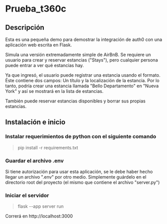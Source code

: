 # Prueba_t360c

## Descripción

Esta es una pequeña demo para demostrar la integración de auth0 con una aplicación web escrita en Flask.

Simula una versión extremadamente simple de AirBnB. Se requiere un usuario para crear y reservar estancias ("Stays"), pero cualquier persona puede entrar a ver qué estancias hay.

Ya que ingresó, el usuario puede registrar una estancia usando el formato. Éste contiene dos campos: Un título y la localización de la estancia. Por lo tanto, podría crear una estancia llamada "Bello Departamento" en "Nueva York" y así se mostrará en la lista de estancias.

También puede reservar estancias disponibles y borrar sus propias estancias.

## Instalación e inicio

### Instalar requerimientos de python con el siguiente comando

> pip install -r requirements.txt

### Guardar el archivo .env

Si tiene autorización para usar esta aplicación, se le debe haber hecho llegar un archivo ".env" por otro medio. Simplemente guárdelo en el directorio root del proyecto (el mismo que contiene el archivo "server.py")

### Iniciar el servidor

> flask --app server run

Correrá en http://localhost:3000